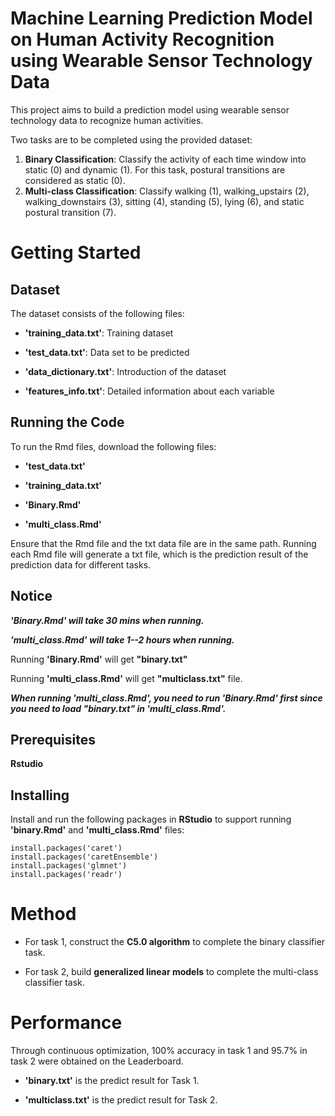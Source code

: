 # Machine Learning Prediction Model on Human Activity Recognition using Wearable Sensor Technology Data

This project aims to build a prediction model using wearable sensor technology data to recognize human activities. 

Two tasks are to be completed using the provided dataset:

1. **Binary Classification**: Classify the activity of each time window into static (0) and dynamic (1). For this task, postural transitions are considered as static (0).
2. **Multi-class Classification**: Classify walking (1), walking_upstairs (2), walking_downstairs (3), sitting (4), standing (5), lying (6), and static postural transition (7).

# Getting Started

## Dataset

The dataset consists of the following files:

- **'training_data.txt'**: Training dataset

* **'test_data.txt'**: Data set to be predicted

+ **'data_dictionary.txt'**: Introduction of the dataset

- **'features_info.txt'**: Detailed information about each variable

## Running the Code

To run the Rmd files, download the following files:

- **'test_data.txt'**

* **'training_data.txt'**

+ **'Binary.Rmd'**

- **'multi_class.Rmd'**

Ensure that the Rmd file and the txt data file are in the same path. Running each Rmd file will generate a txt file, which is the prediction result of the prediction data for different tasks.

## Notice

***'Binary.Rmd' will take 30 mins when running.***

***'multi_class.Rmd' will take 1--2 hours when running.***

Running **'Binary.Rmd'** will get **"binary.txt"**

Running **'multi_class.Rmd'** will get **"multiclass.txt"** file.

***When running **'multi_class.Rmd'**, you need to run **'Binary.Rmd'** first since you need to load **"binary.txt"** in **'multi_class.Rmd'**.***

## Prerequisites

**Rstudio**

## Installing

Install and run the following packages in **RStudio** to support running **'binary.Rmd'** and **'multi_class.Rmd'** files:

```{r}
install.packages('caret')
install.packages('caretEnsemble')
install.packages('glmnet')
install.packages('readr')
```

# Method

- For task 1, construct the **C5.0 algorithm** to complete the binary classifier task.

* For task 2, build **generalized linear models** to complete the multi-class classifier task.

# Performance

Through continuous optimization, 100% accuracy in task 1 and 95.7% in task 2 were obtained on the Leaderboard.

- **'binary.txt'** is the predict result for Task 1.

* **'multiclass.txt'** is the predict result for Task 2.